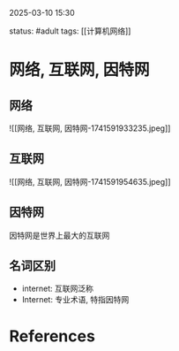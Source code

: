 2025-03-10    15:30

status: #adult 
tags: [[计算机网络]]


# 网络, 互联网, 因特网

## 网络

![[网络, 互联网, 因特网-1741591933235.jpeg]]

## 互联网

![[网络, 互联网, 因特网-1741591954635.jpeg]]

## 因特网

因特网是世界上最大的互联网


## 名词区别

- internet: 互联网泛称
- Internet: 专业术语, 特指因特网


# References
